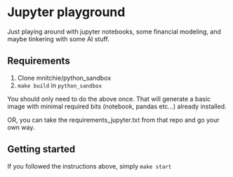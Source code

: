 # Jupyter playground

Just playing around with jupyter notebooks, some financial modeling, and maybe tinkering with some AI stuff.

## Requirements

1. Clone mnitchie/python_sandbox
2. `make build` in `python_sandbox`

You should only need to do the above once.
That will generate a basic image with minimal required bits (notebook, pandas etc...) already installed.

OR, you can take the requirements_jupyter.txt from that repo and go your own way.

## Getting started

If you followed the instructions above, simply `make start`
